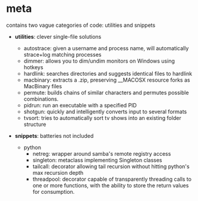 meta
==========
contains two vague categories of code: utilities and snippets

* __utilities__: clever single-file solutions
  * autostrace: given a username and process name, will automatically strace+log matching processes
  * dimmer: allows you to dim/undim monitors on Windows using hotkeys
  * hardlink: searches directories and suggests identical files to hardlink
  * macbinary: extracts a .zip, preserving __MACOSX resource forks as MacBinary files
  * permute: builds chains of similar characters and permutes possible combinations.
  * pidrun: run an executable with a specified PID
  * shotgun: quickly and intelligently converts input to several formats
  * tvsort: tries to automatically sort tv shows into an existing folder structure

* __snippets__: batteries not included
  * python
     * netreg: wrapper around samba's remote registry access
     * singleton: metaclass implementing Singleton classes
     * tailcall: decorator allowing tail recursion without hitting python's max recursion depth
     * threadpool: decorator capable of transparently threading calls to one or more functions, with the ability to store the return values for consumption.
